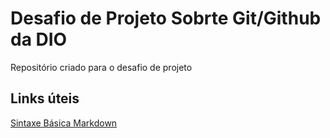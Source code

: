 # Desafio de Projeto Sobrte Git/Github da DIO
Repositório criado para o desafio de projeto

## Links úteis
[Sintaxe Básica Markdown](https://www.markdownguide.org/basic-syntax/)
